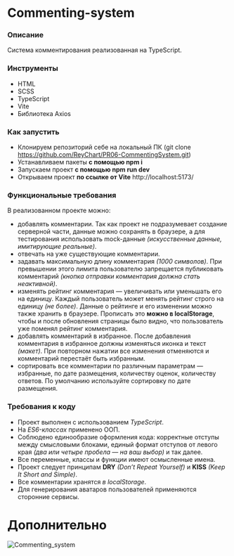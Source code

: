 # Commenting-system

### Описание
Система комментирования реализованная на TypeScript.

### Инструменты
- HTML
- SCSS
- TypeScript
- Vite
- Библиотека Axios

### Как запустить
- Клонируем репозиторий себе на локальный ПК (git clone https://github.com/ReyChart/PR06-CommentingSystem.git)
- Устанавливаем пакеты **с помощью npm i**
- Запускаем проект **с помощью npm run dev**
- Открываем проект **по ссылке от Vite** http://localhost:5173/

### Функциональные требования
В реализованном проекте можно:

- добавлять комментарии. Так как проект не подразумевает создание серверной части, данные можно сохранять в браузере, а для тестирования использовать mock-данные *(искусственные данные, имитирующие реальные)*.
- отвечать на уже существующие комментарии.
- задавать максимальную длину комментария *(1000 символов)*. При превышении этого лимита пользователю запрещается публиковать комментарий *(кнопка отправки комментария должна стать неактивной)*.
- изменять рейтинг комментария — увеличивать или уменьшать его на единицу. Каждый пользователь может менять рейтинг строго на единицу *(не более)*. Данные о рейтинге и его изменении можно также хранить в браузере. Прописать это **можно в localStorage**, чтобы и после обновления страницы было видно, что пользователь уже поменял рейтинг комментария.
- добавлять комментарий в избранное. После добавления комментария в избранное должны изменяться иконка и текст *(макет)*. При повторном нажатии все изменения отменяются и комментарий перестаёт быть избранным.
- сортировать все комментарии по различным параметрам — избранные, по дате размещения, количеству оценок, количеству ответов. По умолчанию используйте сортировку по дате размещения.

### Требования к коду
- Проект выполнен с использованием *TypeScript*.
- На *ES6-классах* применено ООП.
- Соблюдено единообразие оформления кода: корректные отступы между смысловыми блоками, единый формат отступов от левого края *(два или четыре пробела — на ваш выбор)* и так далее.
- Все переменные, классы и функции имеют осмысленные имена.
- Проект следует принципам **DRY** *(Don’t Repeat Yourself)* и **KISS** *(Keep It Short and Simple)*.
- Все комментарии хранятся *в localStorage*.
- Для генерирования аватаров пользователей применяются сторонние сервисы.

# Дополнительно

![Commenting_system](https://github.com/ReyChart/PR06-CommentingSystem/assets/126756819/850b7ba7-c401-44f3-aea9-8fd8d8e30ff8)
